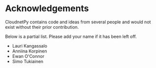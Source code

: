 # Acknowledgements

CloudnetPy contains code and ideas from several people and would
not exist without their prior contribution.

Below is a partial list. Please add your name if it has been left off.

- Lauri Kangassalo
- Anniina Korpinen
- Ewan O'Connor
- Simo Tukiainen



